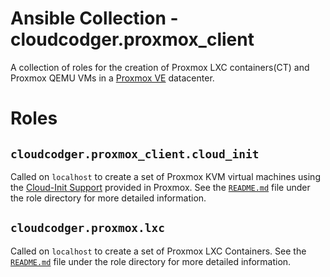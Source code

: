 # Ansible Collection - cloudcodger.proxmox_client

A collection of roles for the creation of Proxmox LXC containers(CT) and Proxmox QEMU VMs in a [Proxmox VE](https://pve.proxmox.com/wiki/Main_Page) datacenter.

# Roles

## `cloudcodger.proxmox_client.cloud_init`

Called on `localhost` to create a set of Proxmox KVM virtual machines using the [Cloud-Init Support](https://pve.proxmox.com/wiki/Cloud-Init_Support) provided in Proxmox.
See the [`README.md`](roles/cloud_init/README.md) file under the role directory for more detailed information.

## `cloudcodger.proxmox.lxc`

Called on `localhost` to create a set of Proxmox LXC Containers.
See the [`README.md`](roles/lxc/README.md) file under the role directory for more detailed information.
